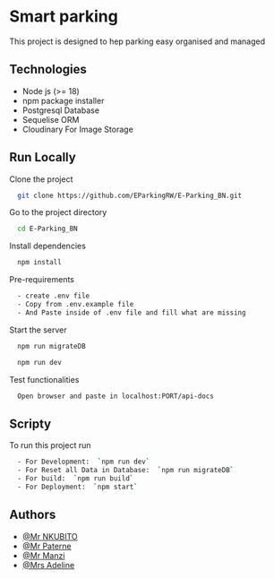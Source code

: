 
# Smart parking

This project is designed to hep parking easy organised and managed 


## Technologies
- Node js (>= 18)
- npm package installer
- Postgresql Database
- Sequelise ORM
- Cloudinary For Image Storage
    
## Run Locally

Clone the project

```bash
  git clone https://github.com/EParkingRW/E-Parking_BN.git
```

Go to the project directory

```bash
  cd E-Parking_BN
```

Install dependencies

```bash
  npm install
```
Pre-requirements

```bash
  - create .env file 
  - Copy from .env.example file 
  - And Paste inside of .env file and fill what are missing
```
Start the server
```bash
  npm run migrateDB
```
```bash
  npm run dev
```
Test functionalities

```bash
  Open browser and paste in localhost:PORT/api-docs
```

## Scripty

To run this project run

```bash
  - For Development:  `npm run dev`
  - For Reset all Data in Database:  `npm run migrateDB`
  - For build:  `npm run build`
  - For Deployment:  `npm start`
````


## Authors

- [@Mr NKUBITO](https://www.github.com/nkbtemmy)
- [@Mr Paterne](https://www.github.com/ndatumuremyi)
- [@Mr Manzi](https://www.github.com/Jacksonngabonziza)
- [@Mrs Adeline](https://www.github.com/AdelineA)
